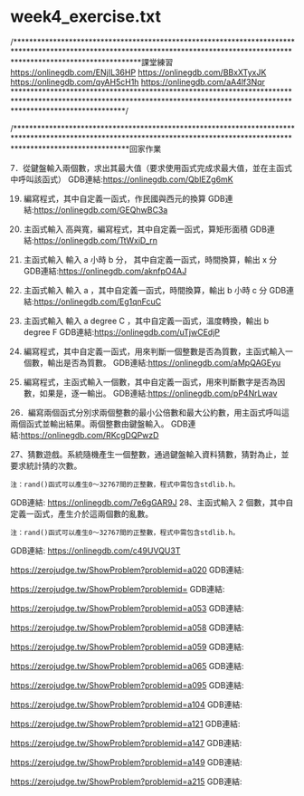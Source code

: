# week4_exercise.txt


/*******************************************************************************************************************************************************************************課堂練習
https://onlinegdb.com/ENjIL36HP
https://onlinegdb.com/BBxXTyxJK
https://onlinegdb.com/qyAH5cH1h
https://onlinegdb.com/aA4lf3Nqr
***************************************************************************************************************************************************************************/


/****************************************************************************************************************************************************************************回家作業

7．從鍵盤輸入兩個數，求出其最大值（要求使用函式完成求最大值，並在主函式中呼叫該函式）
GDB連結:https://onlinegdb.com/QbIEZg6mK

19. 編寫程式，其中自定義一函式，作民國與西元的換算
GDB連結:https://onlinegdb.com/GEQhwBC3a

20. 主函式輸入 高與寬，編寫程式，其中自定義一函式，算矩形面積
GDB連結:https://onlinegdb.com/TtWxiD_rn

21. 主函式輸入 輸入 a 小時 b 分， 其中自定義一函式，時間換算，輸出  x 分
GDB連結:https://onlinegdb.com/aknfpO4AJ

22. 主函式輸入 輸入 a ，其中自定義一函式，時間換算，輸出  b 小時 c 分 
GDB連結:https://onlinegdb.com/Eg1qnFcuC

23. 主函式輸入 輸入 a degree C ，其中自定義一函式，溫度轉換，輸出  b degree F
GDB連結:https://onlinegdb.com/uTjwCEdjP

24. 編寫程式，其中自定義一函式，用來判斷一個整數是否為質數，主函式輸入一個數，輸出是否為質數。
GDB連結:https://onlinegdb.com/aMpQAGEyu

25. 編寫程式，主函式輸入一個數，其中自定義一函式，用來判斷數字是否為因數，如果是，逐一輸出。
GDB連結:https://onlinegdb.com/pP4NrLwav	

26．編寫兩個函式分別求兩個整數的最小公倍數和最大公約數，用主函式呼叫這兩個函式並輸出結果。兩個整數由鍵盤輸入。
GDB連結:https://onlinegdb.com/RKcgDQPwzD

27、猜數遊戲。系統隨機產生一個整數，通過鍵盤輸入資料猜數，猜對為止，並要求統計猜的次數。

	注：rand()函式可以產生0～32767間的正整數，程式中需包含stdlib.h。
GDB連結:  https://onlinegdb.com/7e6gGAR9J
28、主函式輸入 2 個數，其中自定義一函式，產生介於這兩個數的亂數。

	注：rand()函式可以產生0～32767間的正整數，程式中需包含stdlib.h。
 GDB連結:  https://onlinegdb.com/c49UVQU3T

https://zerojudge.tw/ShowProblem?problemid=a020
GDB連結:  

https://zerojudge.tw/ShowProblem?problemid=
GDB連結:  

https://zerojudge.tw/ShowProblem?problemid=a053
GDB連結:  

https://zerojudge.tw/ShowProblem?problemid=a058
GDB連結:  

https://zerojudge.tw/ShowProblem?problemid=a059
GDB連結:  

https://zerojudge.tw/ShowProblem?problemid=a065
GDB連結:  

https://zerojudge.tw/ShowProblem?problemid=a095
GDB連結:  


https://zerojudge.tw/ShowProblem?problemid=a104
GDB連結:  

https://zerojudge.tw/ShowProblem?problemid=a121
GDB連結:  

https://zerojudge.tw/ShowProblem?problemid=a147
GDB連結:  

https://zerojudge.tw/ShowProblem?problemid=a149
GDB連結:  

https://zerojudge.tw/ShowProblem?problemid=a215
GDB連結:  
